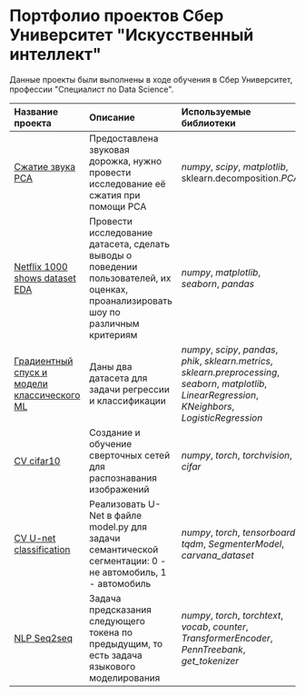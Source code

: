 # Портфолио проектов Сбер Университет "Искусственный интеллект"


Данные проекты были выполнены в ходе обучения в Сбер Университет, профессии "Специалист по Data Science".

| Название проекта | Описание | Используемые библиотеки | Статус |
| :---------------------- | :---------------------- | :---------------------- | :---------------------- |
| [Сжатие звука PCA](https://github.com/SirRizzer/SberUniversity/blob/main/%D0%A1%D0%B6%D0%B0%D1%82%D0%B8%D0%B5%20%D0%B7%D0%B2%D1%83%D0%BA%D0%B0%20PCA/Sound_pca.ipynb) | Предоставлена звуковая дорожка, нужно провести исследование её сжатия при помощи РСА| *numpy*, *scipy*, *matplotlib*, sklearn.decomposition.*PCA*| *Завершён* |
| [Netflix 1000 shows dataset EDA](https://github.com/SirRizzer/SberUniversity/blob/main/Netflix%201000%20shows%20dataset/netflix_1000_shows.ipynb) | Провести исследование датасета, сделать выводы о поведении пользователей, их оценках, проанализировать шоу по различным критериям| *numpy*, *matplotlib*, *seaborn*, *pandas*| *Завершён* |
| [Градиентный спуск и модели классического ML](https://github.com/SirRizzer/SberUniversity/blob/main/%D0%93%D1%80%D0%B0%D0%B4%D0%B8%D0%B5%D0%BD%D1%82%D0%BD%D1%8B%D0%B9%20%D1%81%D0%BF%D1%83%D1%81%D0%BA%20%D0%B8%20%D0%BC%D0%BE%D0%B4%D0%B5%D0%BB%D0%B8%20%D0%BA%D0%BB%D0%B0%D1%81%D1%81%D0%B8%D1%87%D0%B5%D1%81%D0%BA%D0%BE%D0%B3%D0%BE%20ML/Classic_ml.ipynb) | Даны два датасета для задачи регрессии и классификации| *numpy*, *scipy*, *pandas*, *phik*, *sklearn.metrics*, *sklearn.preprocessing*, *seaborn*, *matplotlib*, *LinearRegression*, *KNeighbors*, *LogisticRegression*| *Завершён* |
| [CV cifar10](https://github.com/SirRizzer/SberUniversity/blob/main/CV%20cifar10/sber_bdz3.ipynb) | Создание и обучение сверточных сетей для распознавания изображений| *numpy*, *torch*, *torchvision*, *cifar*| *Завершён* |
| [CV U-net classification](https://github.com/SirRizzer/SberUniversity/blob/main/CV%20U-net%20classification/bdz4_sber.ipynb) | Реализовать U-Net в файле model.py для задачи семантической сегментации: 0 - не автомобиль, 1 - автомобиль| *numpy*, *torch*, *tensorboard*, *tqdm*, *SegmenterModel*, *carvana_dataset*| *Завершён* |
| [NLP Seq2seq](https://github.com/SirRizzer/SberUniversity/blob/main/NLP%20Seq2seq/sber_bdz5_nlp.ipynb) | Задача предсказания следующего токена по предыдущим, то есть задача языкового моделирования| *numpy*, *torch*, *torchtext*, *vocab*, *counter*, *TransformerEncoder*, *PennTreebank*, *get_tokenizer*| *Завершён* |
